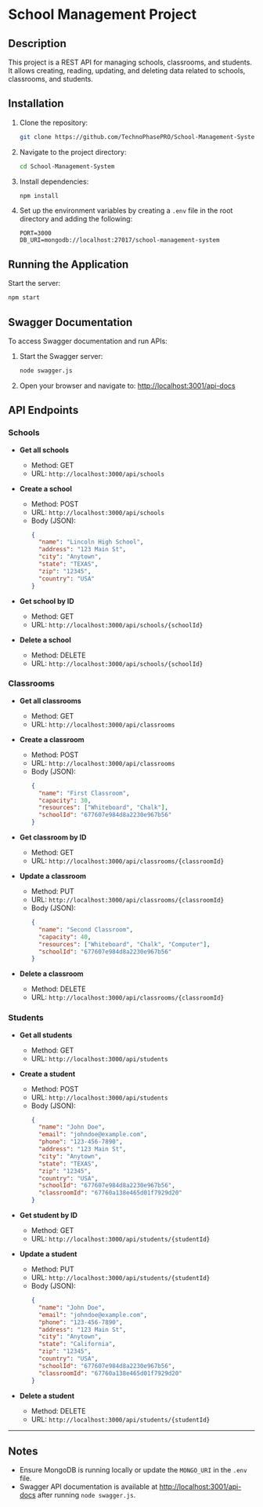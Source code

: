 # School Management Project

## Description
This project is a REST API for managing schools, classrooms, and students. It allows creating, reading, updating, and deleting data related to schools, classrooms, and students.

## Installation
1. Clone the repository:
   ```bash
   git clone https://github.com/TechnoPhasePRO/School-Management-System.git
   ```

2. Navigate to the project directory:
   ```bash
   cd School-Management-System
   ```

3. Install dependencies:
   ```bash
   npm install
   ```

4. Set up the environment variables by creating a `.env` file in the root directory and adding the following:
   ```env
   PORT=3000
   DB_URI=mongodb://localhost:27017/school-management-system
   ```

## Running the Application
Start the server:
```bash
npm start
```

## Swagger Documentation
To access Swagger documentation and run APIs:
1. Start the Swagger server:
   ```bash
   node swagger.js
   ```
2. Open your browser and navigate to:
   [http://localhost:3001/api-docs](http://localhost:3001/api-docs)

## API Endpoints

### Schools
- **Get all schools**
  - Method: GET
  - URL: `http://localhost:3000/api/schools`

- **Create a school**
  - Method: POST
  - URL: `http://localhost:3000/api/schools`
  - Body (JSON):
    ```json
    {
      "name": "Lincoln High School",
      "address": "123 Main St",
      "city": "Anytown",
      "state": "TEXAS",
      "zip": "12345",
      "country": "USA"
    }
    ```

- **Get school by ID**
  - Method: GET
  - URL: `http://localhost:3000/api/schools/{schoolId}`

- **Delete a school**
  - Method: DELETE
  - URL: `http://localhost:3000/api/schools/{schoolId}`

### Classrooms
- **Get all classrooms**
  - Method: GET
  - URL: `http://localhost:3000/api/classrooms`

- **Create a classroom**
  - Method: POST
  - URL: `http://localhost:3000/api/classrooms`
  - Body (JSON):
    ```json
    {
      "name": "First Classroom",
      "capacity": 30,
      "resources": ["Whiteboard", "Chalk"],
      "schoolId": "677607e984d8a2230e967b56"
    }
    ```

- **Get classroom by ID**
  - Method: GET
  - URL: `http://localhost:3000/api/classrooms/{classroomId}`

- **Update a classroom**
  - Method: PUT
  - URL: `http://localhost:3000/api/classrooms/{classroomId}`
  - Body (JSON):
    ```json
    {
      "name": "Second Classroom",
      "capacity": 40,
      "resources": ["Whiteboard", "Chalk", "Computer"],
      "schoolId": "677607e984d8a2230e967b56"
    }
    ```

- **Delete a classroom**
  - Method: DELETE
  - URL: `http://localhost:3000/api/classrooms/{classroomId}`

### Students
- **Get all students**
  - Method: GET
  - URL: `http://localhost:3000/api/students`

- **Create a student**
  - Method: POST
  - URL: `http://localhost:3000/api/students`
  - Body (JSON):
    ```json
    {
      "name": "John Doe",
      "email": "johndoe@example.com",
      "phone": "123-456-7890",
      "address": "123 Main St",
      "city": "Anytown",
      "state": "TEXAS",
      "zip": "12345",
      "country": "USA",
      "schoolId": "677607e984d8a2230e967b56",
      "classroomId": "67760a138e465d01f7929d20"
    }
    ```

- **Get student by ID**
  - Method: GET
  - URL: `http://localhost:3000/api/students/{studentId}`

- **Update a student**
  - Method: PUT
  - URL: `http://localhost:3000/api/students/{studentId}`
  - Body (JSON):
    ```json
    {
      "name": "John Doe",
      "email": "johndoe@example.com",
      "phone": "123-456-7890",
      "address": "123 Main St",
      "city": "Anytown",
      "state": "California",
      "zip": "12345",
      "country": "USA",
      "schoolId": "677607e984d8a2230e967b56",
      "classroomId": "67760a138e465d01f7929d20"
    }
    ```

- **Delete a student**
  - Method: DELETE
  - URL: `http://localhost:3000/api/students/{studentId}`

---

## Notes
- Ensure MongoDB is running locally or update the `MONGO_URI` in the `.env` file.
- Swagger API documentation is available at [http://localhost:3001/api-docs](http://localhost:3001/api-docs) after running `node swagger.js`.

